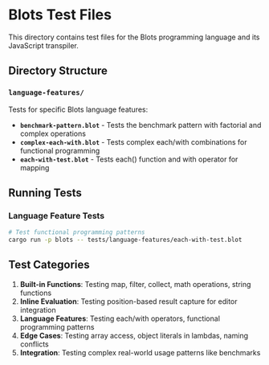 # Blots Test Files

This directory contains test files for the Blots programming language and its JavaScript transpiler.

## Directory Structure

### `language-features/`
Tests for specific Blots language features:

- **`benchmark-pattern.blot`** - Tests the benchmark pattern with factorial and complex operations
- **`complex-each-with.blot`** - Tests complex each/with combinations for functional programming
- **`each-with-test.blot`** - Tests each() function and with operator for mapping

## Running Tests

### Language Feature Tests  
```bash
# Test functional programming patterns
cargo run -p blots -- tests/language-features/each-with-test.blot
```

## Test Categories

1. **Built-in Functions**: Testing map, filter, collect, math operations, string functions
2. **Inline Evaluation**: Testing position-based result capture for editor integration
3. **Language Features**: Testing each/with operators, functional programming patterns
4. **Edge Cases**: Testing array access, object literals in lambdas, naming conflicts
5. **Integration**: Testing complex real-world usage patterns like benchmarks
